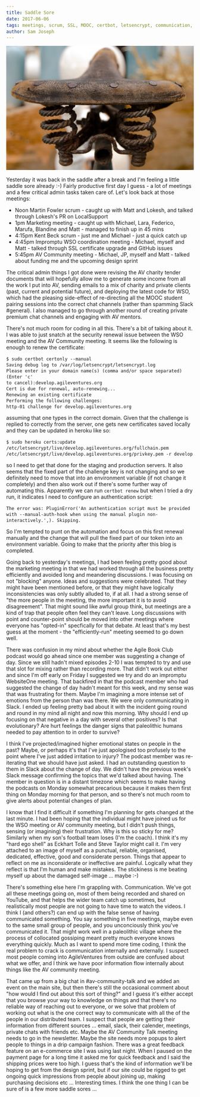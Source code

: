 ```yaml
---
title: Saddle Sore
date: 2017-06-06
tags: meetings, scrum, SSL, MOOC, certbot, letsencrypt, communication, emotions, thoughts, team
author: Sam Joseph
---
```


![saddle sore](/images/saddle-sore.jpg)

Yesterday it was back in the saddle after a break and I'm feeling a little saddle sore already :-) Fairly productive first day I guess - a lot of meetings and a few critical admin tasks taken care of.  Let's look back at those meetings:

* Noon Martin Fowler scrum - caught up with Matt and Lokesh, and talked through Lokesh's PR on LocalSupport
* 1pm  Marketing meeting - caught up with Michael, Lara, Federico, Marufa, Blandine and Matt - managed to finish up in 45 mins
* 4:15pm Kent Beck scrum - just me and Michael - just a quick catch up
* 4:45pm Impromptu WSO coordination meeting - Michael, myself and Matt - talked through SSL certificate upgrade and GitHub issues
* 5:45pm AV Community meeting - Michael, JP, myself and Matt - talked about funding me and the upcoming design sprint

The critical admin things I got done were revising the AV charity tender documents that will hopefully allow me to generate some income from all the work I put into AV, sending emails to a mix of charity and private clients (past, current and potential future), and deploying the latest code for WSO, which had the pleasing side-effect of re-directing all the MOOC student pairing sessions into the correct chat channels (rather than spamming Slack #general).  I also managed to go through another round of creating private premium chat channels and engaging with AV mentors.

There's not much room for coding in all this.  There's a bit of talking about it.  I was able to just snatch at the security renewal issue between the WSO meeting and the AV Community meeting.  It seems like the following is enough to renew the certificate:

```
$ sudo certbot certonly --manual
Saving debug log to /var/log/letsencrypt/letsencrypt.log
Please enter in your domain name(s) (comma and/or space separated)  (Enter 'c'
to cancel):develop.agileventures.org
Cert is due for renewal, auto-renewing...
Renewing an existing certificate
Performing the following challenges:
http-01 challenge for develop.agileventures.org
```

assuming that one types in the correct domain.  Given that the challenge is replied to correctly from the server, one gets new certificates saved locally and they can be updated in heroku like so:

```
$ sudo heroku certs:update /etc/letsencrypt/live/develop.agileventures.org/fullchain.pem /etc/letsencrypt/live/develop.agileventures.org/privkey.pem -r develop
```

so I need to get that done for the staging and production servers.  It also seems that the fixed part of the challenge key is not changing and so we definitely need to move that into an environment variable (if not change it completely) and then also work out if there's some further way of automating this.  Apparently we can run `certbot renew` but when I tried a dry run, it indicates I need to configure an authentication script:

```
The error was: PluginError('An authentication script must be provided with --manual-auth-hook when using the manual plugin non-interactively.',). Skipping.
```

So I'm tempted to punt on the automation and focus on this first renewal manually and the change that will pull the fixed part of our token into an environment variable.  Going to make that the priority after this blog is completed.

Going back to yesterday's meetings, I had been feeling pretty good about the marketing meeting in that we had worked through all the business pretty efficiently and avoided long and meandering discussions.  I was focusing on not "blocking" anyone.  Ideas and suggestions were celebrated.  That they might have been mentioned before, or that they might have logically inconsistencies was only subtly alluded to, if at all.  I had a strong sense of "the more people in the meeting, the more important it is to avoid disagreement".  That might sound like awful group think, but meetings are a kind of trap that people often feel they can't leave.  Long discussions with point and counter-point should be moved into other meetings where everyone has "opted-in" specfically for that debate.  At least that's my best guess at the moment - the "efficiently-run" meeting seemed to go down well.

There was confusion in my mind about whether the Agile Book Club podcast would go ahead since one member was suggesting a change of day.  Since we still hadn't mixed episodes 2-10 I was tempted to try and use that slot for mixing rather than recording more.  That didn't work out either and since I'm off early on Friday I suggested we try and do an impromptu WebsiteOne meeting.  That backfired in that the podcast member who had suggested the change of day hadn't meant for this week, and my sense was that was frustrating for them.  Maybe I'm imagining a more intense set of emotions from the person than was there.  We were only communicating in Slack.  I ended up feeling pretty bad about it with the incident going round and round in my mind all night and now this morning.  Why should I end up focusing on that negative in a day with several other positives?  Is that evolutionary?  Are hurt feelings the danger signs that paleolithic humans needed to pay attention to in order to survive?

I think I've projected/imagined higher emotional states on people in the past? Maybe, or perhaps it's that I've just apologised too profusely to the point where I've just added irritation to injury?  The podcast member was re-iterating that we should have just asked.  I had an outstanding question to them in Slack about the change of day.  We didn't have the previous week's Slack message confirming the topics that we'd talked about having.  The member in question is in a distant timezone which seems to make having the podcasts on Monday somewhat precarious because it makes them first thing on Monday morning for that person, and so there's not much room to give alerts about potential changes of plan.

I know that I find it difficult if something I'm planning for gets changed at the last minute.  I had been hoping that the individual might have joined us for the WSO meeting or AV community meeting, but I didn't push things, sensing (or imagining) their frustration.  Why is this so sticky for me?  Similarly when my son's football team loses (I'm the coach).  I think it's my "hard ego shell" as Eckhart Tolle and Steve Taylor might call it.  I'm very attached to an image of myself as a punctual, reliable, organised, dedicated, effective, good and considerate person.  Things that appear to reflect on me as inconsiderate or ineffective are painful.  Logically what they reflect is that I'm human and make mistakes.  The stickiness is me beating myself up about the damaged self-image ... maybe :-)

There's something else here I'm grappling with.  Communication.  We've got all these meetings going on, most of them being recorded and shared on YouTube, and that helps the wider team catch up sometimes, but realistically most people are not going to have time to watch the videos.  I think I (and others?) can end up with the false sense of having communicated something.  You say something in five meetings, maybe even to the same small group of people, and you unconciously think you've communicated it.  That might work well in a paleolithic village where the process of collocated gossiping meant pretty much everyone knows everything quickly.  Much as I want to spend more time coding, I think the real problem to crack is communication internally and externally.  I suspect most people coming into AgileVentures from outside are confused about what we offer, and I think we have poor information flow internally about things like the AV community meeting.

That came up from a big chat in #av-community-talk and we added an event on the main site, but then there's still the occasional comment about "how would I find out about this sort of thing?" and I guess it's either accept that you browse your way to knowledge on things and that there's no reliable way of reaching out to everyone, or we solve that problem of working out what is the one correct way to communicate with all the of the people in our distributed team.  I suspect that people are getting their information from different sources ... email, slack, their calender, meetings, private chats with friends etc.  Maybe the AV Community Talk meeting needs to go in the newsletter.  Maybe the site needs more popups to alert people to things in a drip campaign fashion.  There was a great feedback feature on an e-commerce site I was using last night.  When I paused on the payment page for a long time it asked me for quick feedback and I said the shipping prices were too high.  I guess that's the kind of information we'll be hoping to get from the design sprint, but if our site could be rigged to get ongoing quick impressions from people about joining up, making purchasing decisions etc ... Interesting times.  I think the one thing I can be sure of is a few more saddle sores ...
